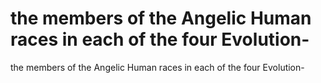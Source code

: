# the members of the Angelic Human races in each of the four Evolution-

the members of the Angelic Human races in each of the four Evolution-